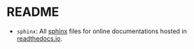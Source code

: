 # README

* `sphinx`: All [sphinx](https://www.sphinx-doc.org/en/master/) files for online documentations
  hosted in [readthedocs.io](https://about.readthedocs.com/?ref=readthedocs.org).
